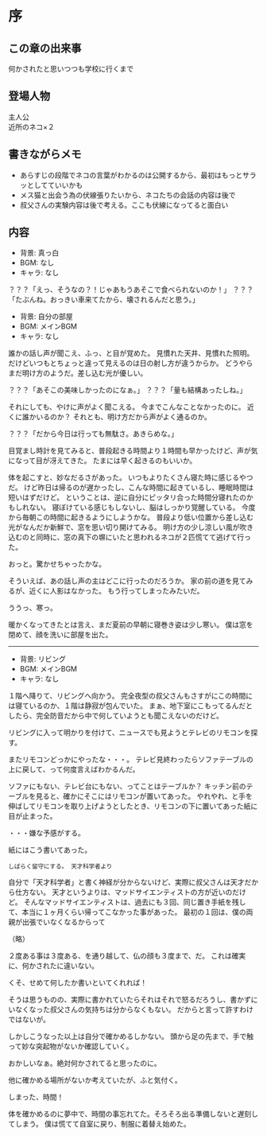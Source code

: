 
# 序

## この章の出来事
何かされたと思いつつも学校に行くまで

## 登場人物
主人公<br>
近所のネコ×２

## 書きながらメモ

+ あらすじの段階でネコの言葉がわかるのは公開するから、最初はもっとサラッとしてていいかも
+ メス猫と出会う為の伏線張りたいから、ネコたちの会話の内容は後で
+ 叔父さんの実験内容は後で考える。ここも伏線になってると面白い


## 内容

* 背景: 真っ白
* BGM: なし
* キャラ: なし

？？？「えっ、そうなの？！じゃあもうあそこで食べられないのか！」
？？？「たぶんね。おっきい車来てたから、壊されるんだと思う。」

* 背景: 自分の部屋
* BGM: メインBGM
* キャラ: なし

誰かの話し声が聞こえ、ふっ、と目が覚めた。
見慣れた天井、見慣れた照明。
だけどいつもとちょっと違って見えるのは日の射し方が違うからか。
どうやらまだ明け方のようだ。差し込む光が優しい。

？？？「あそこの美味しかったのになぁ。」
？？？「量も結構あったしね。」

それにしても、やけに声がよく聞こえる。
今までこんなことなかったのに。
近くに誰かいるのか？
それとも、明け方だから声がよく通るのか。

？？？「だから今日は行っても無駄さ。あきらめな。」

目覚まし時計を見てみると、普段起きる時間より１時間も早かったけど、声が気になって目が冴えてきた。
たまには早く起きるのもいいか。

体を起こすと、妙なだるさがあった。
いつもよりたくさん寝た時に感じるやつだ。
けど昨日は帰るのが遅かったし、こんな時間に起きているし、睡眠時間は短いはずだけど。
ということは、逆に自分にピッタリ合った時間分寝れたのかもしれない。
寝ぼけている感じもしないし、脳はしっかり覚醒している。
今度から毎朝この時間に起きるようにしようかな。
普段より低い位置から差し込む光がなんだか新鮮で、窓を思い切り開けてみる。
明け方の少し涼しい風が吹き込むのと同時に、窓の真下の塀にいたと思われるネコが２匹慌てて逃げて行った。

おっと。驚かせちゃったかな。

そういえば、あの話し声の主はどこに行ったのだろうか。
家の前の道を見てみるが、近くに人影はなかった。
もう行ってしまったみたいだ。

ううっ、寒っ。

暖かくなってきたとは言え、まだ夏前の早朝に寝巻き姿は少し寒い。
僕は窓を閉めて、顔を洗いに部屋を出た。

-----------

* 背景: リビング
* BGM: メインBGM
* キャラ: なし

１階へ降りて、リビングへ向かう。
完全夜型の叔父さんもさすがにこの時間には寝ているのか、１階は静寂が包んでいた。
まぁ、地下室にこもってるんだとしたら、完全防音だから中で何していようとも聞こえないのだけど。

リビングに入って明かりを付けて、ニュースでも見ようとテレビのリモコンを探す。

またリモコンどっかにやったな・・・。
テレビ見終わったらソファテーブルの上に戻して、って何度言えばわかるんだ。

ソファにもない、テレビ台にもない、ってことはテーブルか？
キッチン前のテーブルを見ると、確かにそこにはリモコンが置いてあった。
やれやれ、と手を伸ばしてリモコンを取り上げようとしたとき、リモコンの下に置いてあった紙に目が止まった。

・・・嫌な予感がする。

紙にはこう書いてあった。

`しばらく留守にする。 天才科学者より`

自分で「天才科学者」と書く神経が分からないけど、実際に叔父さんは天才だから仕方ない。
天才というよりは、マッドサイエンティストの方が近いのだけど。
そんなマッドサイエンティストは、過去にも３回、同じ置き手紙を残して、本当に１ヶ月くらい帰ってこなかった事があった。
最初の１回は、僕の両親が出張でいなくなるからって

（略）

２度ある事は３度ある、を通り越して、仏の顔も３度まで、だ。
これは確実に、何かされたに違いない。

くそ、せめて何したか書いといてくれれば！

そうは思うものの、実際に書かれていたらそれはそれで怒るだろうし、書かずにいなくなった叔父さんの気持ちは分からなくもない。
だからと言って許すわけではないが。

しかしこうなった以上は自分で確かめるしかない。
頭から足の先まで、手で触って妙な突起物がないか確認していく。







おかしいなぁ。絶対何かされてると思ったのに。

他に確かめる場所がないか考えていたが、ふと気付く。

しまった、時間！

体を確かめるのに夢中で、時間の事忘れてた。そろそろ出る準備しないと遅刻してしまう。
僕は慌てて自室に戻り、制服に着替え始めた。

















